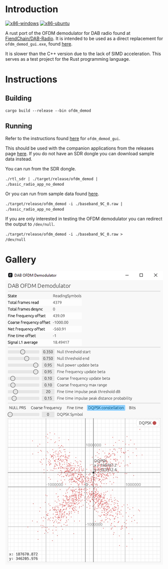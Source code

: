 # Introduction
[![x86-windows](https://github.com/FiendChain/dab-ofdm-rust/actions/workflows/x86-windows.yml/badge.svg)](https://github.com/FiendChain/dab-ofdm-rust/actions/workflows/x86-windows.yml)
[![x86-ubuntu](https://github.com/FiendChain/dab-ofdm-rust/actions/workflows/x86-ubuntu.yml/badge.svg)](https://github.com/FiendChain/dab-ofdm-rust/actions/workflows/x86-ubuntu.yml)

A rust port of the OFDM demodulator for DAB radio found at [FiendChain/DAB-Radio](https://github.com/FiendChain/DAB-Radio). It is intended to be used as a direct replacement for <code>ofdm_demod_gui.exe</code>, found [here](https://github.com/FiendChain/DAB-Radio/tree/master/src/examples).

It is slower than the C++ version due to the lack of SIMD acceleration. This serves as a test project for the Rust programming language.

# Instructions
## Building
<code>cargo build --release --bin ofdm_demod</code>

## Running
Refer to the instructions found [here](https://github.com/FiendChain/DAB-Radio/tree/master/src/examples) for <code>ofdm_demod_gui</code>. 

This should be used with the companion applications from the releases page [here](https://github.com/FiendChain/DAB-Radio/releases). If you do not have an SDR dongle you can download sample data instead.

You can run from the SDR dongle.

<code>./rtl_sdr | ./target/release/ofdm_demod | ./basic_radio_app_no_demod</code>

Or you can run from sample data found [here](https://github.com/FiendChain/DAB-Radio/releases/tag/raw-iq-data).

<code>./target/release/ofdm_demod -i ./baseband_9C_0.raw | ./basic_radio_app_no_demod</code>

If you are only interested in testing the OFDM demodulator you can redirect the output to <code>/dev/null</code>.

<code>./target/release/ofdm_demod -i ./baseband_9C_0.raw > /dev/null</code>
# Gallery
![Screenshot](/docs/screenshot_ofdm_demod.png)